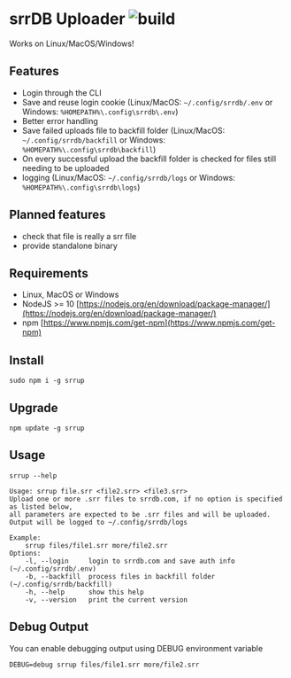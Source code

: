 # srrDB Uploader ![build](https://github.com/peps1/srrup/workflows/build/badge.svg)

Works on Linux/MacOS/Windows!

## Features

* Login through the CLI
* Save and reuse login cookie (Linux/MacOS: `~/.config/srrdb/.env` or Windows: `%HOMEPATH%\.config\srrdb\.env`)
* Better error handling
* Save failed uploads file to backfill folder (Linux/MacOS: `~/.config/srrdb/backfill` or Windows: `%HOMEPATH%\.config\srrdb\backfill`)
* On every successful upload the backfill folder is checked for files still needing to be uploaded
* logging (Linux/MacOS: `~/.config/srrdb/logs` or Windows: `%HOMEPATH%\.config\srrdb\logs`)

## Planned features
* check that file is really a srr file
* provide standalone binary

## Requirements
* Linux, MacOS or Windows
* NodeJS >= 10 [https://nodejs.org/en/download/package-manager/](https://nodejs.org/en/download/package-manager/)
* npm [https://www.npmjs.com/get-npm](https://www.npmjs.com/get-npm)

## Install
`sudo npm i -g srrup`

## Upgrade
`npm update -g srrup`

## Usage
`srrup --help`

```
Usage: srrup file.srr <file2.srr> <file3.srr>
Upload one or more .srr files to srrdb.com, if no option is specified as listed below,
all parameters are expected to be .srr files and will be uploaded.
Output will be logged to ~/.config/srrdb/logs

Example:
    srrup files/file1.srr more/file2.srr
Options:
    -l, --login     login to srrdb.com and save auth info (~/.config/srrdb/.env)
    -b, --backfill  process files in backfill folder (~/.config/srrdb/backfill)
    -h, --help      show this help
    -v, --version   print the current version
```

## Debug Output
You can enable debugging output using DEBUG environment variable

`DEBUG=debug srrup files/file1.srr more/file2.srr`